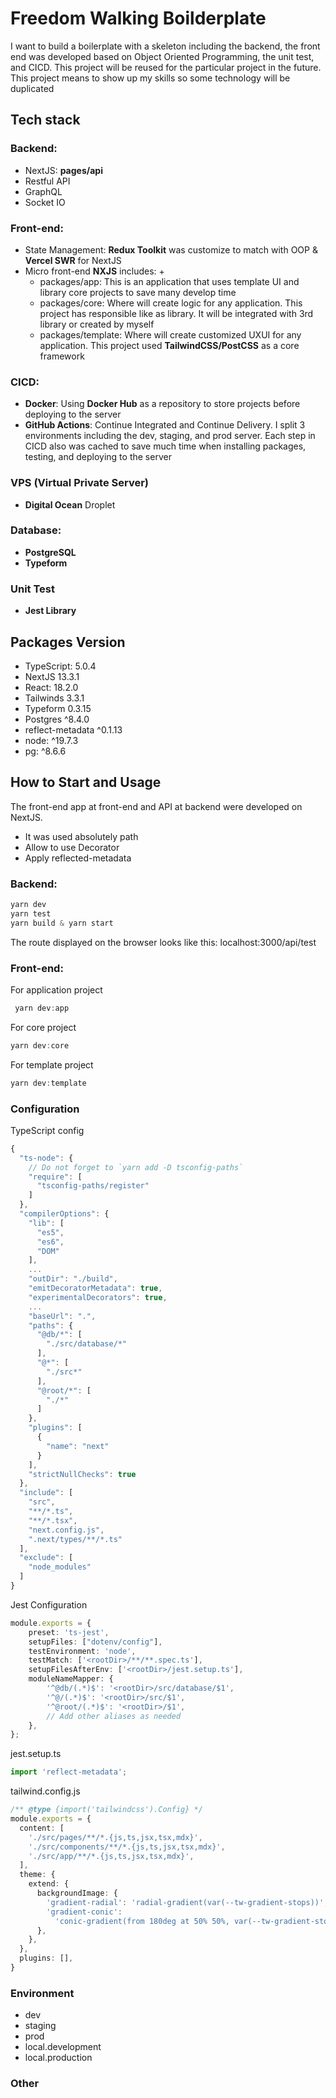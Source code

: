 # Freedom Walking Boilderplate

I want to build a boilerplate with a skeleton including the backend, the front end was developed based on Object Oriented Programming, the unit test, and CICD. This project will be reused for the particular project in the future. This project means to show up my skills so some technology will be duplicated

## Tech stack

### Backend: 
- NextJS: **pages/api**
- Restful API
- GraphQL
- Socket IO

### Front-end: 
- State Management: **Redux Toolkit** was customize to match with OOP & **Vercel SWR** for NextJS
- Micro front-end  **NXJS** includes: + 
    - packages/app: This is an application that uses template UI and library core projects to save many develop time
    - packages/core: Where will create logic for any application. This project has responsible like as library. It will be integrated with 3rd library or created by myself
    - packages/template: Where will create customized UXUI for any application. This project used **TailwindCSS/PostCSS** as a core framework

### CICD:
- **Docker**: Using **Docker Hub** as a repository to store projects before deploying to the server
- **GitHub Actions**: Continue Integrated and Continue Delivery. I split 3 environments including the dev, staging, and prod server. Each step in CICD also was cached to save much time when installing packages, testing, and deploying to the server

### VPS (Virtual Private Server)
- **Digital Ocean** Droplet

### Database:
- **PostgreSQL**
- **Typeform**

### Unit Test
- **Jest Library**

## Packages Version
- TypeScript: 5.0.4
- NextJS 13.3.1
- React: 18.2.0
- Tailwinds 3.3.1
- Typeform 0.3.15
- Postgres ^8.4.0
- reflect-metadata ^0.1.13
- node: ^19.7.3
- pg: ^8.6.6

## How to Start and Usage

The front-end app at front-end and API at backend were developed on NextJS.
- It was used absolutely path
- Allow to use Decorator
- Apply reflected-metadata

### Backend:
```typescript
yarn dev
yarn test
yarn build & yarn start
```
   The route displayed on the browser looks like this: localhost:3000/api/test
### Front-end:
   For application project
```typescript
 yarn dev:app
```
   For core project
```typescript
yarn dev:core
```
  For template project
```typescript
yarn dev:template
```
### Configuration
TypeScript config
```typescript
{
  "ts-node": {
    // Do not forget to `yarn add -D tsconfig-paths`
    "require": [
      "tsconfig-paths/register"
    ]
  },
  "compilerOptions": {
    "lib": [
      "es5",
      "es6",
      "DOM"
    ],
    ...
    "outDir": "./build",
    "emitDecoratorMetadata": true,
    "experimentalDecorators": true,
    ...
    "baseUrl": ".",
    "paths": {
      "@db/*": [
        "./src/database/*"
      ],
      "@*": [
        "./src*"
      ],
      "@root/*": [
        "./*"
      ]
    },
    "plugins": [
      {
        "name": "next"
      }
    ],
    "strictNullChecks": true
  },
  "include": [
    "src",
    "**/*.ts",
    "**/*.tsx",
    "next.config.js",
    ".next/types/**/*.ts"
  ],
  "exclude": [
    "node_modules"
  ]
}

```
Jest Configuration
```typescript
module.exports = {
    preset: 'ts-jest',
    setupFiles: ["dotenv/config"],
    testEnvironment: 'node',
    testMatch: ['<rootDir>/**/**.spec.ts'],
    setupFilesAfterEnv: ['<rootDir>/jest.setup.ts'],
    moduleNameMapper: {
        '^@db/(.*)$': '<rootDir>/src/database/$1',
        '^@/(.*)$': '<rootDir>/src/$1',
        '^@root/(.*)$': '<rootDir>/$1',
        // Add other aliases as needed
    },
};
```
jest.setup.ts
```typescript
import 'reflect-metadata';
```
tailwind.config.js
```typescript
/** @type {import('tailwindcss').Config} */
module.exports = {
  content: [
    './src/pages/**/*.{js,ts,jsx,tsx,mdx}',
    './src/components/**/*.{js,ts,jsx,tsx,mdx}',
    './src/app/**/*.{js,ts,jsx,tsx,mdx}',
  ],
  theme: {
    extend: {
      backgroundImage: {
        'gradient-radial': 'radial-gradient(var(--tw-gradient-stops))',
        'gradient-conic':
          'conic-gradient(from 180deg at 50% 50%, var(--tw-gradient-stops))',
      },
    },
  },
  plugins: [],
}
```
### Environment
- dev
- staging
- prod
- local.development
- local.production

### Other